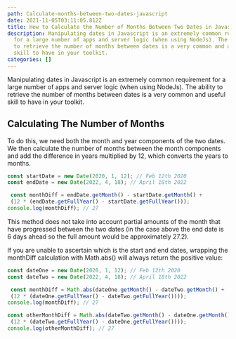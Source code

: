 ```yaml
---
path: Calculate-months-between-two-dates-javascript
date: 2021-11-05T03:11:05.812Z
title: How to Calculate the Number of Months Between Two Dates in Javascript
description: Manipulating dates in Javascript is an extremely common requirement
  for a large number of apps and server logic (when using NodeJs). The ability
  to retrieve the number of months between dates is a very common and useful
  skill to have in your toolkit.
categories: []
---
```

Manipulating dates in Javascript is an extremely common requirement for a large number of apps and server logic (when using NodeJs). The ability to retrieve the number of months between dates is a very common and useful skill to have in your toolkit.

## Calculating The Number of Months

To do this, we need both the month and year components of the two dates. We then calculate the number of months between the month components and add the difference in years multiplied by 12, which converts the years to months.

```typescript
const startDate = new Date(2020, 1, 12); // Feb 12th 2020
const endDate = new Date(2022, 4, 18); // April 18th 2022

 const monthDiff = endDate.getMonth() - startDate.getMonth() +
 (12 * (endDate.getFullYear() - startDate.getFullYear()));
console.log(monthDiff); // 27
```

This method does not take into account partial amounts of the month that have progressed between the two dates (in the case above the end date is 6 days ahead so the full amount would be approximately 27.2).

If you are unable to ascertain which is the start and end dates, wrapping the monthDiff calculation with Math.abs() will always return the positive value:

```typescript
const dateOne = new Date(2020, 1, 12); // Feb 12th 2020
const dateTwo = new Date(2022, 4, 18); // April 18th 2022

 const monthDiff = Math.abs(dateOne.getMonth() - dateTwo.getMonth() +
 (12 * (dateOne.getFullYear() - dateTwo.getFullYear())));
console.log(monthDiff); // 27

const otherMonthDiff = Math.abs(dateTwo.getMonth() - dateOne.getMonth() +
 (12 * (dateTwo.getFullYear() - dateOne.getFullYear())));
console.log(otherMonthDiff); // 27
```